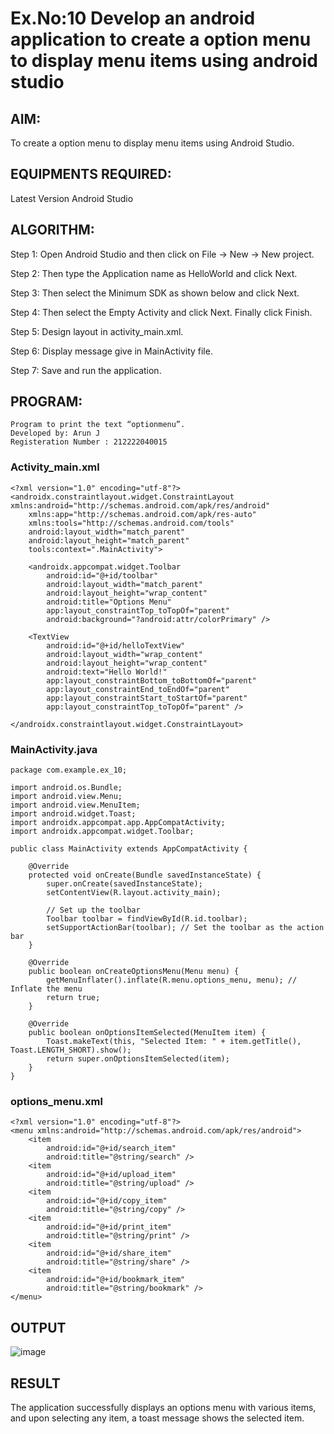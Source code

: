 # Ex.No:10 Develop an android application to create a option menu to display menu items using android studio

## AIM:
To create a option menu to display menu items using Android Studio.

## EQUIPMENTS REQUIRED:
Latest Version Android Studio

## ALGORITHM:
Step 1: Open Android Studio and then click on File -> New -> New project.

Step 2: Then type the Application name as HelloWorld and click Next.

Step 3: Then select the Minimum SDK as shown below and click Next.

Step 4: Then select the Empty Activity and click Next. Finally click Finish.

Step 5: Design layout in activity_main.xml.

Step 6: Display message give in MainActivity file.

Step 7: Save and run the application.

## PROGRAM:
```
Program to print the text “optionmenu”.
Developed by: Arun J
Registeration Number : 212222040015
```
### Activity_main.xml
```
<?xml version="1.0" encoding="utf-8"?>
<androidx.constraintlayout.widget.ConstraintLayout xmlns:android="http://schemas.android.com/apk/res/android"
    xmlns:app="http://schemas.android.com/apk/res-auto"
    xmlns:tools="http://schemas.android.com/tools"
    android:layout_width="match_parent"
    android:layout_height="match_parent"
    tools:context=".MainActivity">

    <androidx.appcompat.widget.Toolbar
        android:id="@+id/toolbar"
        android:layout_width="match_parent"
        android:layout_height="wrap_content"
        android:title="Options Menu"
        app:layout_constraintTop_toTopOf="parent"
        android:background="?android:attr/colorPrimary" />

    <TextView
        android:id="@+id/helloTextView"
        android:layout_width="wrap_content"
        android:layout_height="wrap_content"
        android:text="Hello World!"
        app:layout_constraintBottom_toBottomOf="parent"
        app:layout_constraintEnd_toEndOf="parent"
        app:layout_constraintStart_toStartOf="parent"
        app:layout_constraintTop_toTopOf="parent" />

</androidx.constraintlayout.widget.ConstraintLayout>
```
### MainActivity.java
```
package com.example.ex_10;

import android.os.Bundle;
import android.view.Menu;
import android.view.MenuItem;
import android.widget.Toast;
import androidx.appcompat.app.AppCompatActivity;
import androidx.appcompat.widget.Toolbar;

public class MainActivity extends AppCompatActivity {

    @Override
    protected void onCreate(Bundle savedInstanceState) {
        super.onCreate(savedInstanceState);
        setContentView(R.layout.activity_main);

        // Set up the toolbar
        Toolbar toolbar = findViewById(R.id.toolbar);
        setSupportActionBar(toolbar); // Set the toolbar as the action bar
    }

    @Override
    public boolean onCreateOptionsMenu(Menu menu) {
        getMenuInflater().inflate(R.menu.options_menu, menu); // Inflate the menu
        return true;
    }

    @Override
    public boolean onOptionsItemSelected(MenuItem item) {
        Toast.makeText(this, "Selected Item: " + item.getTitle(), Toast.LENGTH_SHORT).show();
        return super.onOptionsItemSelected(item);
    }
}
```
### options_menu.xml
```
<?xml version="1.0" encoding="utf-8"?>
<menu xmlns:android="http://schemas.android.com/apk/res/android">
    <item
        android:id="@+id/search_item"
        android:title="@string/search" />
    <item
        android:id="@+id/upload_item"
        android:title="@string/upload" />
    <item
        android:id="@+id/copy_item"
        android:title="@string/copy" />
    <item
        android:id="@+id/print_item"
        android:title="@string/print" />
    <item
        android:id="@+id/share_item"
        android:title="@string/share" />
    <item
        android:id="@+id/bookmark_item"
        android:title="@string/bookmark" />
</menu>
```
## OUTPUT
![image](https://github.com/user-attachments/assets/f98e027a-7fd3-4a52-ac10-0c05671fa307)

## RESULT
The application successfully displays an options menu with various items, and upon selecting any item, a toast message shows the selected item.
